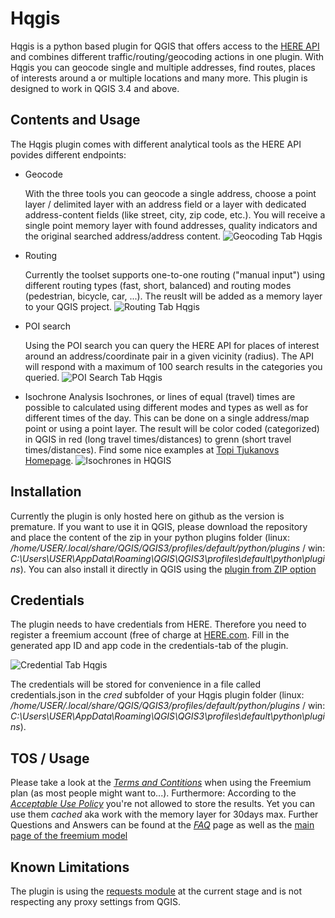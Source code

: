 # Hqgis
Hqgis is a python based plugin for QGIS that offers access to the [HERE API](https://developer.here.com/) and combines different traffic/routing/geocoding actions in one plugin. 
With Hqgis you can geocode single and multiple addresses, find routes, places of interests around a or multiple locations and many more.
This plugin is designed to work in QGIS 3.4 and above.

## Contents and Usage
The Hqgis plugin comes with different analytical tools as the HERE API povides different endpoints:
+ Geocode

   With the three tools you can geocode a single address, choose a point layer / delimited layer with an address field or a layer with dedicated address-content fields (like street, city, zip code, etc.). You will receive a single point memory layer with found addresses, quality indicators and the original searched address/address content.
   ![Geocoding Tab Hqgis](https://i.imgur.com/IC0Z7B7.png)
+ Routing

   Currently the toolset supports one-to-one routing ("manual input") using different routing types (fast, short, balanced) and routing modes (pedestrian, bicycle, car, ...). The reuslt will be added as a memory layer to your QGIS project.
   ![Routing Tab Hqgis](https://i.imgur.com/wzydRrk.png)
+ POI search

   Using the POI search you can query the HERE API for places of interest around an address/coordinate pair in a given vicinity (radius). The API will respond with a maximum of 100 search results in the categories you queried.
   ![POI Search Tab Hqgis](https://i.imgur.com/2mzqDDw.png)

+ Isochrone Analysis
   Isochrones, or lines of equal (travel) times are possible to calculated using different modes and types as well as for different times of the day. This can be done on a single address/map point or using a point layer. The result will be color coded (categorized) in QGIS in red (long travel times/distances) to grenn (short travel times/distances). Find some nice examples at [Topi Tjukanovs Homepage](https://tjukanov.org/vintage-isochrones/).
   ![Isochrones in HQGIS](https://i.imgur.com/pX9qEeJ.png)
   
   
## Installation
Currently the plugin is only hosted here on github as the version is premature. 
If you want to use it in QGIS, please download the repository and place the content of the zip in your python plugins folder (linux: */home/USER/.local/share/QGIS/QGIS3/profiles/default/python/plugins* / win: *C:\Users\USER\AppData\Roaming\QGIS\QGIS3\profiles\default\python\plugins*). You can also install it directly in QGIS using the [plugin from ZIP option](https://gis.stackexchange.com/questions/302196/downloading-and-saving-plugins-for-qgis-3-4)

## Credentials
The plugin needs to have credentials from HERE. Therefore you need to register a freemium account (free of charge at [HERE.com](https://developer.here.com/). 
Fill in the generated app ID and app code in the credentials-tab of the plugin.

![Credential Tab Hqgis](https://i.imgur.com/8kOkAHD.png)

The credentials will be stored for convenience in a file called credentials.json in the *cred* subfolder of your Hqgis plugin folder (linux: */home/USER/.local/share/QGIS/QGIS3/profiles/default/python/plugins* / win: *C:\Users\USER\AppData\Roaming\QGIS\QGIS3\profiles\default\python\plugins*). 

## TOS / Usage
Please take a look at the [*Terms and Contitions*](https://developer.here.com/terms-and-conditions) when using the Freemium plan (as most people might want to...).
Furthermore:
According to the [*Acceptable Use Policy*](https://legal.here.com/en-gb/terms/acceptable-use-policy) you're not allowed to store the results. Yet you can use them *cached* aka work with the memory layer for 30days max.
Further Questions and Answers can be found at the [*FAQ*](https://developer.here.com/faqs) page as well as the [main page of the freemium model](https://go.engage.here.com/freemium)

## Known Limitations
The plugin is using the [requests module](http://docs.python-requests.org/en/master/) at the current stage and is not respecting any proxy settings from QGIS.

